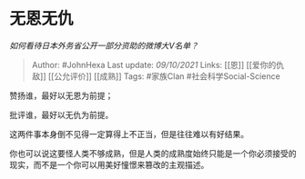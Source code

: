 # 无恩无仇
*如何看待日本外务省公开一部分资助的微博大V名单？*

> Author: #JohnHexa 
Last update: *09/10/2021* 
Links: [[恩]] [[爱你的仇敌]] [[公允评价]] [[成熟]]
Tags: #家族Clan #社会科学Social-Science 

  

赞扬谁，最好以无恩为前提；

  

批评谁，最好以无仇为前提。

  

这两件事本身倒不见得一定算得上不正当，但是往往难以有好结果。

  

你也可以说这要怪人类不够成熟，但是人类的成熟度始终只能是一个你必须接受的现实，而不是一个你可以用美好憧憬来篡改的主观描述。